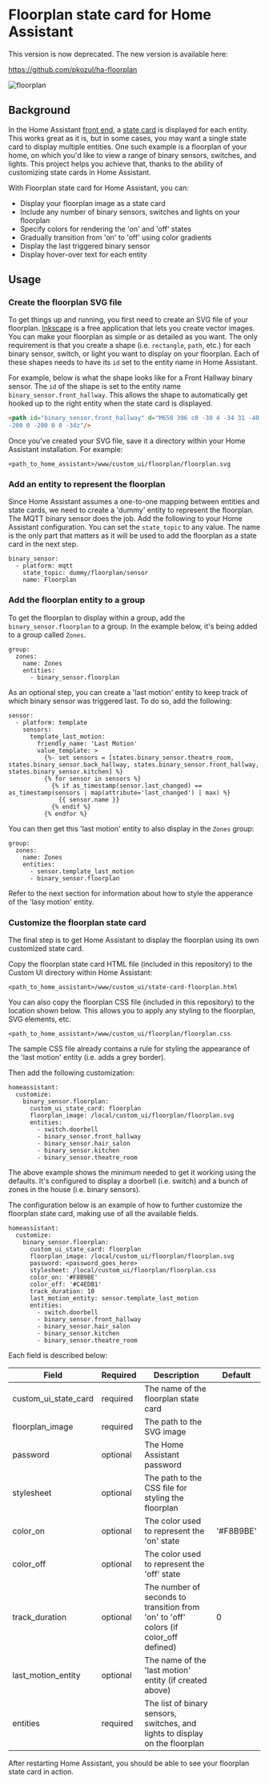 # Floorplan state card for Home Assistant

This version is now deprecated. The new version is available here:

https://github.com/pkozul/ha-floorplan

![floorplan](https://cloud.githubusercontent.com/assets/2073827/25836731/868fed80-34cc-11e7-9f1a-7ec1619d2d2a.png)

## Background

In the Home Assistant [front end](https://home-assistant.io/docs/frontend/), a [state card](https://home-assistant.io/developers/frontend_add_card/) is displayed for each entity. This works great as it is, but in some cases, you may want a single state card to display multiple entities. One such example is a floorplan of your home, on which you'd like to view a range of binary sensors, switches, and lights. This project helps you achieve that, thanks to the ability of customizing state cards in Home Assistant.

With Floorplan state card for Home Assistant, you can:

- Display your floorplan image as a state card
- Include any number of binary sensors, switches and lights on your floorplan
- Specify colors for rendering the 'on' and 'off' states
- Gradually transition from 'on' to 'off' using color gradients
- Display the last triggered binary sensor
- Display hover-over text for each entity


## Usage

### Create the floorplan SVG file

To get things up and running, you first need to create an SVG file of your floorplan. [Inkscape](https://inkscape.org/en/develop/about-svg/) is a free application that lets you create vector images. You can make your floorplan as simple or as detailed as you want. The only requirement is that you create a shape (i.e. `rectangle`, `path`, etc.) for each binary sensor, switch, or light you want to display on your floorplan. Each of these shapes needs to have its `id` set to the entity name in Home Assistant.

For example, below is what the shape looks like for a Front Hallway binary sensor. The `id` of the shape is set to the entity name `binary_sensor.front_hallway`. This allows the shape to automatically get hooked up to the right entity when the state card is displayed.

```html
<path id="binary_sensor.front_hallway" d="M650 396 c0 -30 4 -34 31 -40 17 -3 107 -6 200 -6 l169 0 0 40 0 40
-200 0 -200 0 0 -34z"/>
```
Once you've created your SVG file, save it a directory within your Home Assistant installation. For example:
```
<path_to_home_assistant>/www/custom_ui/floorplan/floorplan.svg
```

### Add an entity to represent the floorplan

Since Home Assistant assumes a one-to-one mapping between entities and state cards, we need to create a 'dummy' entity to represent the floorplan. The MQTT binary sensor does the job. Add the following to your Home Assistant configuration. You can set the `state_topic` to any value. The name is the only part that matters as it will be used to add the floorplan as a state card in the next step.

```
binary_sensor:
  - platform: mqtt
    state_topic: dummy/floorplan/sensor
    name: Floorplan
```

### Add the floorplan entity to a group

To get the floorplan to display within a group, add the `binary_sensor.floorplan` to a group. In the example below, it's being added to a group called `Zones`.

```
group:
  zones:
    name: Zones
    entities:
      - binary_sensor.floorplan
```

As an optional step, you can create a 'last motion' entity to keep track of which binary sensor was triggered last. To do so, add the following:

```
sensor:
  - platform: template
    sensors:
      template_last_motion:
        friendly_name: 'Last Motion'
        value_template: >
          {%- set sensors = [states.binary_sensor.theatre_room, states.binary_sensor.back_hallway, states.binary_sensor.front_hallway, states.binary_sensor.kitchen] %}
          {% for sensor in sensors %}
            {% if as_timestamp(sensor.last_changed) == as_timestamp(sensors | map(attribute='last_changed') | max) %}
              {{ sensor.name }}
            {% endif %}
          {% endfor %}
```

You can then get this 'last motion' entity to also display in the `Zones` group:

```
group:
  zones:
    name: Zones
    entities:
      - sensor.template_last_motion
      - binary_sensor.floorplan
```

Refer to the next section for information about how to style the apperance of the 'lasy motion' entity.

### Customize the floorplan state card

The final step is to get Home Assistant to display the floorplan using its own customized state card.

Copy the floorplan state card HTML file (included in this repository) to the Custom UI directory within Home Assistant:

```
<path_to_home_assistant>/www/custom_ui/state-card-floorplan.html
```

You can also copy the floorplan CSS file (included in this repository) to the location shown below. This allows you to apply any styling to the floorplan, SVG elements, etc.

```
<path_to_home_assistant>/www/custom_ui/floorplan/floorplan.css
```

The sample CSS file already contains a rule for styling the appearance of the 'last motion' entity (i.e. adds a grey border).

Then add the following customization:

```
homeassistant:
  customize: 
    binary_sensor.floorplan:
      custom_ui_state_card: floorplan
      floorplan_image: /local/custom_ui/floorplan/floorplan.svg
      entities:
        - switch.doorbell
        - binary_sensor.front_hallway
        - binary_sensor.hair_salon
        - binary_sensor.kitchen
        - binary_sensor.theatre_room
```

The above example shows the minimum needed to get it working using the defaults. It's configured to display a doorbell (i.e. switch) and a bunch of zones in the house (i.e. binary sensors).

The configuration below is an example of how to further customize the floorplan state card, making use of all the available fields.

```
homeassistant:
  customize: 
    binary_sensor.floorplan:
      custom_ui_state_card: floorplan
      floorplan_image: /local/custom_ui/floorplan/floorplan.svg
      password: <password_goes_here>
      stylesheet: /local/custom_ui/floorplan/floorplan.css
      color_on: '#F8B9BE'
      color_off: '#C4EDB1'
      track_duration: 10
      last_motion_entity: sensor.template_last_motion
      entities:
        - switch.doorbell
        - binary_sensor.front_hallway
        - binary_sensor.hair_salon
        - binary_sensor.kitchen
        - binary_sensor.theatre_room
```

Each field is described below:

|Field|Required|Description|Default|
|-|-|-|-|
|custom_ui_state_card|required|The name of the floorplan state card||
|floorplan_image|required|The path to the SVG image||
|password|optional|The Home Assistant password||
|stylesheet|optional|The path to the CSS file for styling the floorplan 
|color_on|optional|The color used to represent the 'on' state|'#F8B9BE'|
|color_off|optional|The color used to represent the 'off' state||
|track_duration|optional|The number of seconds to transition from 'on' to 'off' colors (if color_off defined)|0|
|last_motion_entity|optional|The name of the 'last motion' entity (if created above)||
|entities|required|The list of binary sensors, switches, and lights to display on the floorplan||

After restarting Home Assistant, you should be able to see your floorplan state card in action.
